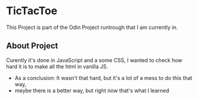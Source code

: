 # TicTacToe

This Project is part of the Odin Project runtrough that I am currently in.

## About Project

Curently it's done in JavaScript and a some CSS, I wanted to check how hard it is to make all the html in vanilla JS.

* As a conclusion: It wasn't that hard, but it's a lot of a mess to do this that way,
* meybe there is a better way, but right now that's what I learned


